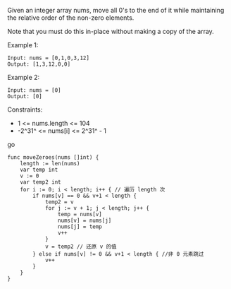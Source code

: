 
Given an integer array nums, move all 0's to the end of it while maintaining the relative order of the non-zero elements.

Note that you must do this in-place without making a copy of the array.

Example 1:

```
Input: nums = [0,1,0,3,12]
Output: [1,3,12,0,0]
```


Example 2:

```
Input: nums = [0]
Output: [0]
```


Constraints:

- 1 <= nums.length <= 104
- -2^31^ <= nums[i] <= 2^31^ - 1

go

```
func moveZeroes(nums []int) {
	length := len(nums)
	var temp int
	v := 0
	var temp2 int
	for i := 0; i < length; i++ { // 遍历 length 次
		if nums[v] == 0 && v+1 < length {
			temp2 = v
			for j := v + 1; j < length; j++ {
				temp = nums[v]
				nums[v] = nums[j]
				nums[j] = temp
				v++
			}
			v = temp2 // 还原 v 的值
		} else if nums[v] != 0 && v+1 < length { //非 0 元素跳过
			v++
		}
	}
}
```

